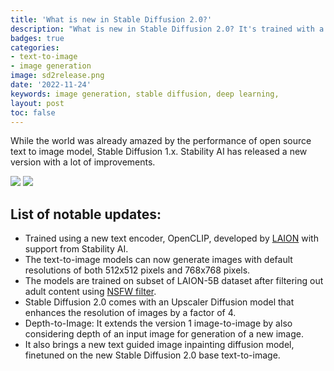 ```yaml
---
title: 'What is new in Stable Diffusion 2.0?'
description: "What is new in Stable Diffusion 2.0? It's trained with a brand new text encoder OpenCLIP and Depth-to-Image diffusion model."
badges: true
categories:
- text-to-image
- image generation
image: sd2release.png
date: '2022-11-24'
keywords: image generation, stable diffusion, deep learning,
layout: post
toc: false
---
```


While the world was already amazed by the performance of open source text to image model, Stable Diffusion 1.x. Stability AI has released a new version with a lot of improvements.

![](https://raw.githubusercontent.com/Stability-AI/stablediffusion/main/assets/stable-samples/txt2img/768/merged-0006.png)
![](https://raw.githubusercontent.com/Stability-AI/stablediffusion/main/assets/stable-samples/txt2img/merged-0003.png)


## List of notable updates:

* Trained using a new text encoder, OpenCLIP, developed by [LAION](https://laion.ai/blog/laion-5b/) with support from Stability AI.
* The text-to-image models can now generate images with default resolutions of both 512x512 pixels and 768x768 pixels.
* The models are trained on subset of LAION-5B dataset after filtering out adult content using [NSFW filter](https://openreview.net/forum?id=M3Y74vmsMcY).
* Stable Diffusion 2.0 comes with an Upscaler Diffusion model that enhances the resolution of images by a factor of 4.
* Depth-to-Image: It extends the version 1 image-to-image by also considering depth of an input image for generation of a new image.
* It also brings a new text guided image inpainting diffusion model, finetuned on the new Stable Diffusion 2.0 base text-to-image.
